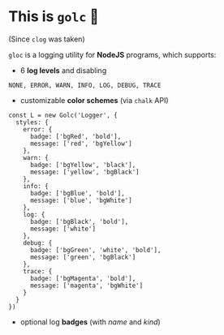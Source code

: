 # This is `golc` 🌈
(Since `clog` was taken)

`gloc` is a logging utility for **NodeJS** programs, which supports:

+ 6 **log levels** and disabling
```
NONE, ERROR, WARN, INFO, LOG, DEBUG, TRACE
```
+ customizable **color schemes** (via `chalk` API)
```
const L = new Golc('Logger', {
  styles: {
    error: {
      badge: ['bgRed', 'bold'],
      message: ['red', 'bgYellow']
    },
    warn: {
      badge: ['bgYellow', 'black'],
      message: ['yellow', 'bgBlack']
    },
    info: {
      badge: ['bgBlue', 'bold'],
      message: ['blue', 'bgWhite']
    },
    log: {
      badge: ['bgBlack', 'bold'],
      message: ['white']
    },
    debug: {
      badge: ['bgGreen', 'white', 'bold'],
      message: ['green', 'bgBlack']
    },
    trace: {
      badge: ['bgMagenta', 'bold'],
      message: ['magenta', 'bgWhite']
    }
  }
})
```

+ optional log **badges** (with *name* and *kind*)

